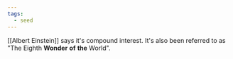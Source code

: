 ```yaml
---
tags:
  - seed
---
```

[[Albert Einstein]] says it's compound interest. It's also been referred to as "The Eighth **Wonder** **of** **the** World".